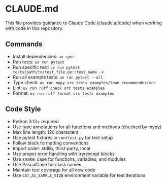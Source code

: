 # CLAUDE.md

This file provides guidance to Claude Code (claude.ai/code) when working with code in this repository.

## Commands
- Install dependencies: `uv sync`
- Run tests: `uv run pytest`
- Run specific test: `uv run pytest tests/path/to/test_file.py::test_name -v`
- Run all example tests: `uv run pytest --all`
- Type check: `uv run mypy src tests examples/team_recommender/src`
- Lint: `uv run ruff check src tests examples`
- Format: `uv run ruff format src tests examples`

## Code Style
- Python 3.13+ required
- Use type annotations for all functions and methods (checked by mypy)
- Max line length: 120 characters
- Use pytest fixtures in `conftest.py` for test setup
- Follow black formatting conventions
- Import order: stdlib, third-party, local
- Use proper error handling with try/except blocks
- Use snake_case for functions, variables, and modules
- Use PascalCase for class names
- Maintain test coverage for all new code
- Use `CAT_AI_SAMPLE_SIZE` environment variable for test iterations